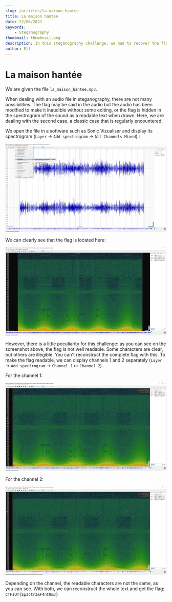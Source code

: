 ```yaml
---
slug: /articles/la-maison-hantee
title: La maison hantee
date: 22/06/2021
keywords:
    - Steganography
thumbnail: thumbnail.png
description: In this steganography challenge, we had to recover the flag from a mp3 file.
author: Elf
---
```


# La maison hantée

We are given the file `la_maison_hantee.mp3`.

When dealing with an audio file in steganography, there are not many possibilities. The flag may be said in the audio but the audio has been modified to make it inaudible without some editing, or the flag is hidden in the spectrogram of the sound as a readable text when drawn.
Here, we are dealing with the second case, a classic case that is regularly encountered.

We open the file in a software such as Sonic Vizualiser and display its spectrogram (`Layer` → `Add spectrogram` → `All Channels Mixed`) :

![](preview.png)

We can clearly see that the flag is located here:

![](spectrogram.png)

However, there is a little peculiarity for this challenge: as you can see on the screenshot above, the flag is not well readable. Some characters are clear, but others are illegible. You can't reconstruct the complete flag with this.
To make the flag readable, we can display channels 1 and 2 separately (`Layer` → `Add spectrogram` → `Channel 1` or `Channel 2`).

For the channel 1:

![](channel1.png)

For the channel 2:

![](channel2.png)

Depending on the channel, the readable characters are not the same, as you can see.
With both, we can reconstruct the whole text and get the flag: `CTFIUT{Sp3ctr3&F4nt0m3}`
